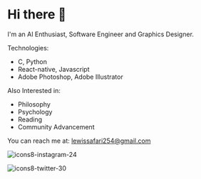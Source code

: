 # Hi there 👋

I'm an AI Enthusiast, Software Engineer and Graphics Designer.

Technologies:
- C, Python
- React-native, Javascript
- Adobe Photoshop, Adobe Illustrator

Also Interested in:

- Philosophy
- Psychology
- Reading
- Community Advancement

You can reach me at: lewissafari254@gmail.com 



![icons8-instagram-24](https://user-images.githubusercontent.com/39191404/172035813-8c159d3b-eef1-482b-bc8f-d90b19c6ae2e.png)

![icons8-twitter-30](https://user-images.githubusercontent.com/39191404/172035815-1316962d-c135-4013-8834-550c737b7d92.png)

[1]: https://instagram.com/safarilewis
[2]: https://twitter.com/safarilewis

<!--
**safarilewis/safarilewis** is a ✨ _special_ ✨ repository because its `README.md` (this file) appears on your GitHub profile.

Here are some ideas to get you started:

- 🔭 I’m currently working on ...
- 🌱 I’m currently learning ...
- 👯 I’m looking to collaborate on ...
- 🤔 I’m looking for help with ...
- 💬 Ask me about ...
- 📫 How to reach me: ...
- 😄 Pronouns: ...
- ⚡ Fun fact: ...
-->
